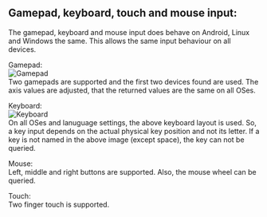 Gamepad, keyboard, touch and mouse input:
-----------------------------------------

The gamepad, keyboard and mouse input does behave on Android, Linux and Windows the same.
This allows the same input behaviour on all devices. 

Gamepad:   
![Gamepad](images/gamepad_layout.png)  
Two gamepads are supported and the first two devices found are used.
The axis values are adjusted, that the returned values are the same on all OSes.


Keyboard:   
![Keyboard](images/keyboard_layout.png)  
On all OSes and lanuguage settings, the above keyboard layout is used.
So, a key input depends on the actual physical key position and not its letter.
If a key is not named in the above image (except space), the key can not be queried.


Mouse:  
Left, middle and right buttons are supported. Also, the mouse wheel can be queried.


Touch:  
Two finger touch is supported.
